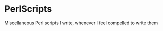 PerlScripts
===========

Miscellaneous Perl scripts I write, whenever I feel compelled to write them